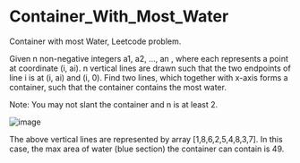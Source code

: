 # Container_With_Most_Water
Container with most Water, Leetcode problem.

Given n non-negative integers a1, a2, ..., an , where each represents a point at coordinate (i, ai). n vertical lines are drawn such that the two endpoints of line i is at (i, ai) 
and (i, 0). Find two lines, which together with x-axis forms a container, such that the container contains the most water.

Note: You may not slant the container and n is at least 2.

 
![image](https://s3-lc-upload.s3.amazonaws.com/uploads/2018/07/17/question_11.jpg)



The above vertical lines are represented by array [1,8,6,2,5,4,8,3,7]. In this case, the max area of water (blue section) the container can contain is 49.
